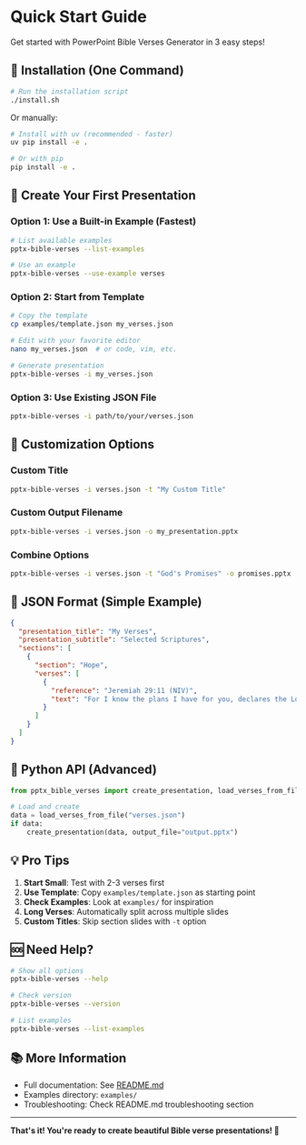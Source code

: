 # Quick Start Guide

Get started with PowerPoint Bible Verses Generator in 3 easy steps!

## 🚀 Installation (One Command)

```bash
# Run the installation script
./install.sh
```

Or manually:

```bash
# Install with uv (recommended - faster)
uv pip install -e .

# Or with pip
pip install -e .
```

## 📝 Create Your First Presentation

### Option 1: Use a Built-in Example (Fastest)

```bash
# List available examples
pptx-bible-verses --list-examples

# Use an example
pptx-bible-verses --use-example verses
```

### Option 2: Start from Template

```bash
# Copy the template
cp examples/template.json my_verses.json

# Edit with your favorite editor
nano my_verses.json  # or code, vim, etc.

# Generate presentation
pptx-bible-verses -i my_verses.json
```

### Option 3: Use Existing JSON File

```bash
pptx-bible-verses -i path/to/your/verses.json
```

## 🎨 Customization Options

### Custom Title
```bash
pptx-bible-verses -i verses.json -t "My Custom Title"
```

### Custom Output Filename
```bash
pptx-bible-verses -i verses.json -o my_presentation.pptx
```

### Combine Options
```bash
pptx-bible-verses -i verses.json -t "God's Promises" -o promises.pptx
```

## 📖 JSON Format (Simple Example)

```json
{
  "presentation_title": "My Verses",
  "presentation_subtitle": "Selected Scriptures",
  "sections": [
    {
      "section": "Hope",
      "verses": [
        {
          "reference": "Jeremiah 29:11 (NIV)",
          "text": "For I know the plans I have for you, declares the Lord, plans to prosper you and not to harm you, plans to give you hope and a future."
        }
      ]
    }
  ]
}
```

## 🐍 Python API (Advanced)

```python
from pptx_bible_verses import create_presentation, load_verses_from_file

# Load and create
data = load_verses_from_file("verses.json")
if data:
    create_presentation(data, output_file="output.pptx")
```

## 💡 Pro Tips

1. **Start Small**: Test with 2-3 verses first
2. **Use Template**: Copy `examples/template.json` as starting point
3. **Check Examples**: Look at `examples/` for inspiration
4. **Long Verses**: Automatically split across multiple slides
5. **Custom Titles**: Skip section slides with `-t` option

## 🆘 Need Help?

```bash
# Show all options
pptx-bible-verses --help

# Check version
pptx-bible-verses --version

# List examples
pptx-bible-verses --list-examples
```

## 📚 More Information

- Full documentation: See [README.md](README.md)
- Examples directory: `examples/`
- Troubleshooting: Check README.md troubleshooting section

---

**That's it! You're ready to create beautiful Bible verse presentations! 🎉**
